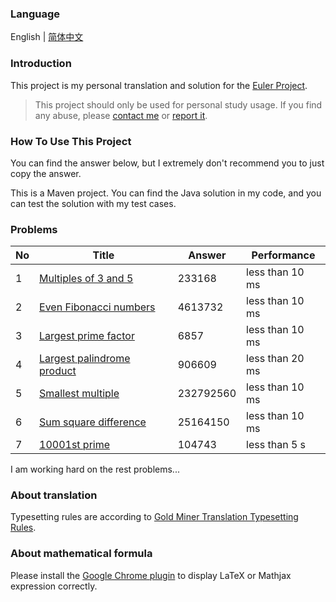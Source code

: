 ### Language

English | [简体中文](/README-zh_CN.md)

### Introduction

This project is my personal translation and solution for the [Euler Project](https://projecteuler.net/). 

> This project should only be used for personal study usage. If you find any abuse, please [contact me](mailto:er_tzw@163.com) or [report it](https://github.com/jackeggie/project-euler/issues/new).

### How To Use This Project

You can find the answer below, but I extremely don't recommend you to just copy the answer.

This is a Maven project. You can find the Java solution in my code, and you can test the solution with my test cases.

### Problems

| No   | Title                                                                        | Answer    | Performance     |
| ---- | ---------------------------------------------------------------------------- | --------- | --------------- |
| 1    | [Multiples of 3 and 5](/src/main/java/name/jacktang/projecteuler/_1)         | 233168    | less than 10 ms |
| 2    | [Even Fibonacci numbers](/src/main/java/name/jacktang/projecteuler/_2)       | 4613732   | less than 10 ms |
| 3    | [Largest prime factor](/src/main/java/name/jacktang/projecteuler/_3)         | 6857      | less than 10 ms |
| 4    | [Largest palindrome product](/src/main/java/name/jacktang/projecteuler/_4)   | 906609    | less than 20 ms |
| 5    | [Smallest multiple](/src/main/java/name/jacktang/projecteuler/_5)            | 232792560 | less than 10 ms |
| 6    | [Sum square difference](/src/main/java/name/jacktang/projecteuler/_6)        | 25164150  | less than 10 ms |
| 7    | [10001st prime](/src/main/java/name/jacktang/projecteuler/_7)                | 104743    | less than 5 s   |

I am working hard on the rest problems...

### About translation

Typesetting rules are according to [Gold Miner Translation Typesetting Rules](https://github.com/xitu/gold-miner/wiki/%E8%AF%91%E6%96%87%E6%8E%92%E7%89%88%E8%A7%84%E5%88%99%E6%8C%87%E5%8C%97).

### About mathematical formula

Please install the [Google Chrome plugin](https://github.com/orsharir/github-mathjax) to display LaTeX or Mathjax expression correctly.